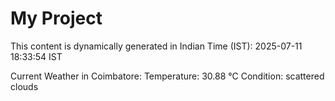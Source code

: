 # My Project

This content is dynamically generated in Indian Time (IST): 2025-07-11 18:33:54 IST


Current Weather in Coimbatore:
Temperature: 30.88 °C
Condition: scattered clouds
